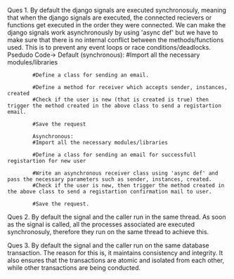 Ques 1.     By default the django signals are executed synchronosuly, meaning that when the django signals are executed, the connected recievers or functions get executed in the order they were connected.
            We can make the django signals work asynchronously by using 'async def' but we have to make sure that there is no internal conflict between the methods/functions used. This is to prevent any event loops or race conditions/deadlocks.
            Psedudo Code->
            Default (synchronous):
            #Import all the necessary modules/libraries

            #Define a class for sending an email.

            #Define a method for receiver which accepts sender, instances, created
            #Check if the user is new (that is created is true) then trigger the method created in the above class to send a registartion email.

            #Save the request

            Asynchronous:
            #Import all the necessary modules/libraries

            #Define a class for sending an email for successfull registartion for new user

            #Write an asynchronous receiver class using 'async def' and pass the necessary parameters such as sender, instances, created.
            #Check if the user is new, then trigger the method created in the above class to send a registartion confirmation mail to user.

            #Save the request.

Ques 2.     By default the signal and the caller run in the same thread. As soon as the signal is called, all the processes associated are executed synchronosuly, therefore they run on the same thread to achieve this.

Ques 3.     By default the signal and the caller run on the same database transaction. The reason for this is, it maintains consistency and integrity. It also ensures that the transactions are atomic and isolated from each other, while other transactions are being conducted.




